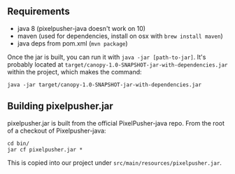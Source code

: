 Requirements
---

* java 8 (pixelpusher-java doesn't work on 10)
* maven (used for dependencies, install on osx with `brew install maven`)
* java deps from pom.xml (`mvn package`)

Once the jar is built, you can run it with `java -jar [path-to-jar]`. It's probably located at `target/canopy-1.0-SNAPSHOT-jar-with-dependencies.jar` within the project, which makes the command:

```
java -jar target/canopy-1.0-SNAPSHOT-jar-with-dependencies.jar
```

Building pixelpusher.jar
---

pixelpusher.jar is built from the official PixelPusher-java repo. From the root of a checkout of Pixelpusher-java:

```
cd bin/
jar cf pixelpusher.jar *
```

This is copied into our project under `src/main/resources/pixelpusher.jar`.
